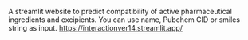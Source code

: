 A streamlit website to predict compatibility of active pharmaceutical ingredients and excipients. You can use name, Pubchem CID or smiles string as input.
https://interactionver14.streamlit.app/
